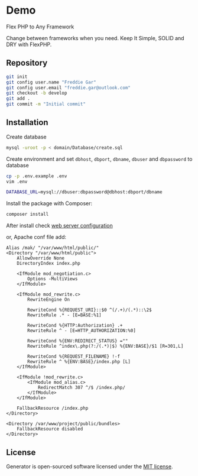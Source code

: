 # Demo

Flex PHP to Any Framework

Change between frameworks when you need. Keep It Simple, SOLID and DRY with FlexPHP.

## Repository

```bash
git init
git config user.name "Freddie Gar"
git config user.email "freddie.gar@outlook.com"
git checkout -b develop
git add .
git commit -m "Initial commit"
```

## Installation

Create database

```bash
mysql -uroot -p < domain/Database/create.sql
```

Create environment and set `dbhost`, `dbport`, `dbname`, `dbuser` and `dbpassword` to database

```bash
cp -p .env.example .env
vim .env

DATABASE_URL=mysql://dbuser:dbpassword@dbhost:dbport/dbname
```

Install the package with Composer:

```bash
composer install
```

After install check [web server configuration](https://symfony.com/doc/current/setup/web_server_configuration.html)

or, Apache conf file add:

```
Alias /mak/ "/var/www/html/public/"
<Directory "/var/www/html/public">
    AllowOverride None
    DirectoryIndex index.php

    <IfModule mod_negotiation.c>
        Options -MultiViews
    </IfModule>

    <IfModule mod_rewrite.c>
        RewriteEngine On

        RewriteCond %{REQUEST_URI}::$0 ^(/.+)/(.*)::\2$
        RewriteRule .* - [E=BASE:%1]

        RewriteCond %{HTTP:Authorization} .+
        RewriteRule ^ - [E=HTTP_AUTHORIZATION:%0]

        RewriteCond %{ENV:REDIRECT_STATUS} =""
        RewriteRule ^index\.php(?:/(.*)|$) %{ENV:BASE}/$1 [R=301,L]

        RewriteCond %{REQUEST_FILENAME} !-f
        RewriteRule ^ %{ENV:BASE}/index.php [L]
    </IfModule>

    <IfModule !mod_rewrite.c>
        <IfModule mod_alias.c>
            RedirectMatch 307 ^/$ /index.php/
        </IfModule>
    </IfModule>

    FallbackResource /index.php
</Directory>

<Directory /var/www/project/public/bundles>
    FallbackResource disabled
</Directory>
```

## License

Generator is open-sourced software licensed under the [MIT license](https://opensource.org/licenses/MIT).
